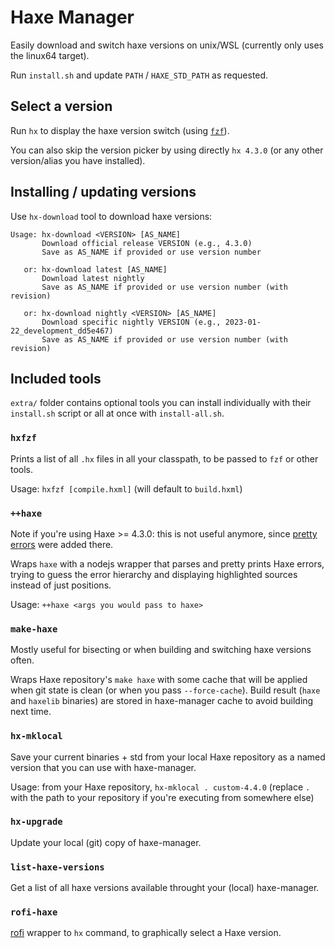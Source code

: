 # Haxe Manager

Easily download and switch haxe versions on unix/WSL (currently only uses the linux64 target).

Run `install.sh` and update `PATH` / `HAXE_STD_PATH` as requested.

## Select a version

Run `hx` to display the haxe version switch (using [`fzf`](https://github.com/junegunn/fzf)).

You can also skip the version picker by using directly `hx 4.3.0` (or any other
version/alias you have installed).

## Installing / updating versions

Use `hx-download` tool to download haxe versions:

```
Usage: hx-download <VERSION> [AS_NAME]
       Download official release VERSION (e.g., 4.3.0)
       Save as AS_NAME if provided or use version number

   or: hx-download latest [AS_NAME]
       Download latest nightly
       Save as AS_NAME if provided or use version number (with revision)

   or: hx-download nightly <VERSION> [AS_NAME]
       Download specific nightly VERSION (e.g., 2023-01-22_development_dd5e467)
       Save as AS_NAME if provided or use version number (with revision)
```

## Included tools

`extra/` folder contains optional tools you can install individually with their
`install.sh` script or all at once with `install-all.sh`.

### `hxfzf`

Prints a list of all `.hx` files in all your classpath, to be passed to `fzf`
or other tools.

Usage: `hxfzf [compile.hxml]` (will default to `build.hxml`)

### `++haxe`

Note if you're using Haxe >= 4.3.0: this is not useful anymore, since
[pretty errors](https://github.com/HaxeFoundation/haxe/pull/10863) were added there.

Wraps `haxe` with a nodejs wrapper that parses and pretty prints Haxe errors,
trying to guess the error hierarchy and displaying highlighted sources instead
of just positions.

Usage: `++haxe <args you would pass to haxe>`

### `make-haxe`

Mostly useful for bisecting or when building and switching haxe versions often.

Wraps Haxe repository's `make haxe` with some cache that will be applied when
git state is clean (or when you pass `--force-cache`). Build result (`haxe` and
`haxelib` binaries) are stored in haxe-manager cache to avoid building next time.

### `hx-mklocal`

Save your current binaries + std from your local Haxe repository as a named
version that you can use with haxe-manager.

Usage: from your Haxe repository, `hx-mklocal . custom-4.4.0` (replace `.` with
the path to your repository if you're executing from somewhere else)

### `hx-upgrade`

Update your local (git) copy of haxe-manager.

### `list-haxe-versions`

Get a list of all haxe versions available throught your (local) haxe-manager.

### `rofi-haxe`

[rofi](https://github.com/davatorium/rofi) wrapper to `hx` command, to graphically select a Haxe version.

